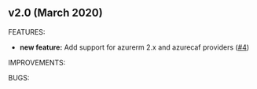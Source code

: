 ## v2.0 (March 2020)

FEATURES: 
* **new feature:**  Add support for azurerm 2.x and azurecaf providers ([#4](https://github.com/aztfmod/terraform-azurerm-caf-log-analytics/issues/4))

IMPROVEMENTS:

BUGS:
